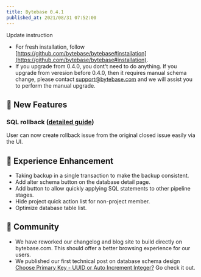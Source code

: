 ```yaml
---
title: Bytebase 0.4.1
published_at: 2021/08/31 07:52:00
---
```


Update instruction

- For fresh installation, follow [https://github.com/bytebase/bytebase#installation](https://github.com/bytebase/bytebase#installation).
- If you upgrade from 0.4.0, you dont't need to do anything. If you upgrade from veresion before 0.4.0, then it requires manual schema change, please contact [support@bytebase.com](mailto:support@bytebase.com) and we will assist you to perform the manual upgrade.

## 🚀 New Features

### SQL rollback ([detailed guide](https://docs.bytebase.com/use-bytebase/sql-review-interface/rollback-sql))

User can now create rollback issue from the original closed issue easily via the UI.

## 🎄 Experience Enhancement

- Taking backup in a single transaction to make the backup consistent.
- Add alter schema button on the database detail page.
- Add button to allow quickly applying SQL statements to other pipeline stages.
- Hide project quick action list for non-project member.
- Optimize database table list.

## 🎠 Community

- We have reworked our changelog and blog site to build directly on bytebase.com. This should offer a better browsing experience for our users.
- We published our first technical post on database schema design [Choose Primary Key - UUID or Auto Increment Integer?](https://bytebase.com/blog/choose-primary-key-uuid-or-auto-increment) Go check it out.

